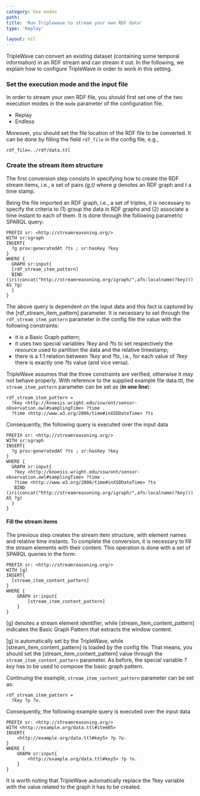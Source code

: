 ```yaml
---
category: Use modes
path: 
title: 'Run Triplewave to stream your own RDF data'
type: 'Replay'

layout: nil
---
```


TripleWave can convert an existing dataset (containing some temporal information) in an RDF stream and can stream it out. In the following, we explain how to configure TripleWave in order to work in this setting.

### Set the execution mode and the input file

In order to stream your own RDF file, you should first set one of the two execution modes in the `mode` parameter of the configuration file.

* Replay
* Endless

Moreover, you should set the file location of the RDF file to be converted. It can be done by filling the field `rdf_file` in the config file, e.g.,

    rdf_file=../rdf/data.ttl

### Create the stream item structure

The first conversion step consists in specifying how to create the RDF stream items, i.e., a set of pairs *(g,t)* where *g* denotes an RDF graph and *t* a time stamp.

Being the file imported an RDF graph, i.e., a set of triples, it is necessary to specify the criteria to (1) group the data in RDF graphs and (2) associate a time instant to each of them. It is done through the following parametric SPARQL query:

    PREFIX sr: <http://streamreasoning.org/>
    WITH sr:sgraph
    INSERT{
      ?g prov:generatedAt ?ts ; sr:hasKey ?key
    }
    WHERE {
      GRAPH sr:input{
      [rdf_stream_item_pattern]
      BIND (iri(concat("http://streamreasoning.org/igraph/",afn:localname(?key))) AS ?g)
      } 
    }

The above query is dependent on the input data and this fact is captured by the [rdf_stream_item_pattern] parameter. It is necessary to set through the `rdf_stream_item_pattern` parameter in the config file the value with the following constraints:

* it is a Basic Graph pattern;
* it uses two special variables *?key* and *?ts* to set respectively the resource used to partition the data and the relative timestamp;
* there is a 1:1 relation between *?key* and *?ts*, i.e., for each value of *?key* there is exactly one *?ts* value (and vice versa). 

TripleWave assumes that the three constraints are verified, otherwise it may not behave properly. With reference to the supplied example file data.ttl, the `stream_item_pattern` parameter can be set as (**in one line**):


    rdf_stream_item_pattern = 
      ?key <http://knoesis.wright.edu/ssw/ont/sensor-observation.owl#samplingTime> ?time . 
      ?time <http://www.w3.org/2006/time#inXSDDateTime> ?ts

Consequently, the following query is executed over the input data

    PREFIX sr: <http://streamreasoning.org/>
    WITH sr:sgraph
    INSERT{
      ?g prov:generatedAt ?ts ; sr:hasKey ?key
    }
    WHERE {
      GRAPH sr:input{
       ?key <http://knoesis.wright.edu/ssw/ont/sensor-observation.owl#samplingTime> ?time . 
       ?time <http://www.w3.org/2006/time#inXSDDateTime> ?ts
       BIND (iri(concat("http://streamreasoning.org/igraph/",afn:localname(?key)))  AS ?g)
      } 
    }

#### Fill the stream items
The previous step creates the stream item structure, with element names and relative time instants.
To complete the conversion, it is necessary to fill the stream elements with their content.
This operation is done with a set of SPARQL queries in the form:

    PREFIX sr: <http://streamreasoning.org/>
    WITH [g]
    INSERT{
      [stream_item_content_pattern]
    }
    WHERE {
		GRAPH sr:input{
			[stream_item_content_pattern]
		}
    }

[g] denotes a stream element identifier, while [stream_item_content_pattern] indicates the Basic Graph Pattern that extracts the window content. 

[g] is automatically set by the TripleWave, while [stream_item_content_pattern] is loaded by the config file. That means, you should set the [stream_item_content_pattern] value through the 
`stream_item_content_pattern` parameter. 
As before, the special variable *?key* has to be used to compose the basic graph pattern.

Continuing the example, `stream_item_content_pattern` parameter can be set as:


    rdf_stream_item_pattern = 
      ?key ?p ?o. 

Consequently, the following example query is executed over the input data

    PREFIX sr: <http://streamreasoning.org/>
    WITH <http://example.org/data.ttl#item05>
    INSERT{
		<http://example.org/data.ttl#key5> ?p ?o. 
    }
    WHERE {
		GRAPH sr:input{
			<http://example.org/data.ttl#key5> ?p ?o. 
		}
    }

It is worth noting that TripleWave automatically replace the ?key variable with the value related to the graph it has to be created.